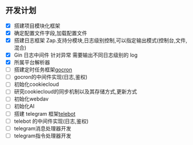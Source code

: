 ## 开发计划

-   [x] 搭建项目模块化框架
-   [x] 确定配置文件字段,加载配置文件
-   [x] 搭建日志框架 Zap.支持分模块,日志级别控制,可以指定输出模式(控制台,文件,混合)
-   [x] Gin 日志中间件 针对异常 需要输出不同日志级别的 log
-   [x] 所属平台解析器
-   [ ] 搭建定时任务框架[gocron](https://github.com/go-co-op/gocron)
-   [ ] gocron的中间件实现(日志,鉴权)
-   [ ] 初始化cookiecloud
-   [ ] 研究cookiecloud的同步机制以及其存储方式,更新方式
-   [ ] 初始化webdav
-   [ ] 初始化AI
-   [ ] 搭建 telegram 框架[telebot](https://github.com/tucnak/telebot)
-   [ ] telebot 的中间件实现(日志,鉴权)
-   [ ] telegram消息处理器开发
-   [ ] telegram指令处理器开发
